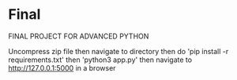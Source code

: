 # Final

FINAL PROJECT FOR ADVANCED PYTHON

Uncompress zip file then
navigate to directory then do
'pip install -r requirements.txt' then
'python3 app.py' then navigate to 
http://127.0.0.1:5000 in a browser
